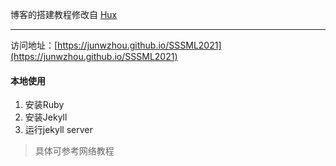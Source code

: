 博客的搭建教程修改自 [Hux](https://github.com/Huxpro/huxpro.github.io) 
***
访问地址：[https://junwzhou.github.io/SSSML2021](https://junwzhou.github.io/SSSML2021)

#### 本地使用

1. 安装Ruby
2. 安装Jekyll
3. 运行jekyll server

> 具体可参考网络教程